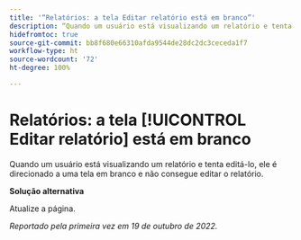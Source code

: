 ```yaml
---
title: '“Relatórios: a tela Editar relatório está em branco”'
description: “Quando um usuário está visualizando um relatório e tenta editá-lo, ele é direcionado a uma tela em branco e não consegue editar o relatório.”
hidefromtoc: true
source-git-commit: bb8f680e66310afda9544de28dc2dc3ceceda1f7
workflow-type: ht
source-wordcount: '72'
ht-degree: 100%

---
```



# Relatórios: a tela [!UICONTROL Editar relatório] está em branco

Quando um usuário está visualizando um relatório e tenta editá-lo, ele é direcionado a uma tela em branco e não consegue editar o relatório.

**Solução alternativa**

Atualize a página.

_Reportado pela primeira vez em 19 de outubro de 2022._

